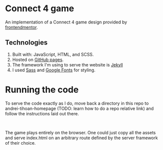 # Connect 4 game

An implementation of a Connect 4 game design provided by [frontendmentor](https://frontendmentor.io).

## Technologies

1. Built with: JavaScript, HTML, and SCSS.
2. Hosted on [GitHub pages](https://pages.github.com/). 
3. The framework I'm using to serve the website is [Jekyll](https://jekyllrb.com/)
1. I used [Sass](https://sass-lang.com/) and
   [Google Fonts](https://www.google.com/fonts) for styling.

# Running the code

To serve the code exactly as I do, move back a directory in this repo to andrei-tihoan-homepage (TODO: learn how to do a repo relative link) and follow the instructions laid out there.

<br>

The game plays entirely on the browser. One could just copy all the assets and serve index.html on an arbitrary route defined by the server framework of their choice.


